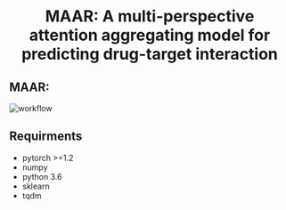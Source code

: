 <h1 align="center">
MAAR: A multi-perspective attention aggregating model for predicting drug-target interaction
</h1>

## MAAR:
![workflow](https://github.com/TorchZhan/MAAR/assets/47081229/91fe8bbf-b7c8-4560-90cf-b78fdc23a626)

## Requirments
* pytorch >=1.2
* numpy
* python 3.6
* sklearn
* tqdm


